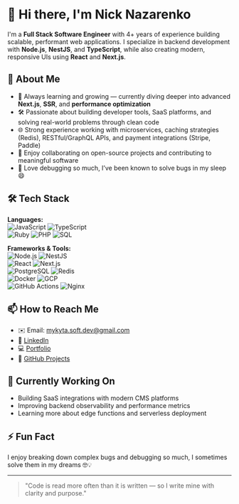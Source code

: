 # 👋 Hi there, I'm Nick Nazarenko

I'm a **Full Stack Software Engineer** with 4+ years of experience building scalable, performant web applications. I specialize in backend development with **Node.js**, **NestJS**, and **TypeScript**, while also creating modern, responsive UIs using **React** and **Next.js**.

## 🚀 About Me

- 🧠 Always learning and growing — currently diving deeper into advanced **Next.js**, **SSR**, and **performance optimization**
- 🛠️ Passionate about building developer tools, SaaS platforms, and solving real-world problems through clean code
- 🌐 Strong experience working with microservices, caching strategies (Redis), RESTful/GraphQL APIs, and payment integrations (Stripe, Paddle)
- 🤝 Enjoy collaborating on open-source projects and contributing to meaningful software
- 🧩 Love debugging so much, I’ve been known to solve bugs in my sleep 😄

## 🛠️ Tech Stack

**Languages:**  
![JavaScript](https://img.shields.io/badge/-JavaScript-yellow?style=flat-square&logo=javascript) ![TypeScript](https://img.shields.io/badge/-TypeScript-blue?style=flat-square&logo=typescript)  
![Ruby](https://img.shields.io/badge/-Ruby-red?style=flat-square&logo=ruby) ![PHP](https://img.shields.io/badge/-PHP-777bb4?style=flat-square&logo=php) ![SQL](https://img.shields.io/badge/-SQL-lightgrey?style=flat-square&logo=postgresql)

**Frameworks & Tools:**  
![Node.js](https://img.shields.io/badge/-Node.js-green?style=flat-square&logo=node.js) ![NestJS](https://img.shields.io/badge/-NestJS-e0234e?style=flat-square&logo=nestjs)  
![React](https://img.shields.io/badge/-React-61DAFB?style=flat-square&logo=react) ![Next.js](https://img.shields.io/badge/-Next.js-black?style=flat-square&logo=next.js)  
![PostgreSQL](https://img.shields.io/badge/-PostgreSQL-blue?style=flat-square&logo=postgresql) ![Redis](https://img.shields.io/badge/-Redis-dc382d?style=flat-square&logo=redis)  
![Docker](https://img.shields.io/badge/-Docker-2496ED?style=flat-square&logo=docker) ![GCP](https://img.shields.io/badge/-Google%20Cloud-4285F4?style=flat-square&logo=google-cloud)  
![GitHub Actions](https://img.shields.io/badge/-GitHub%20Actions-2088FF?style=flat-square&logo=github-actions) ![Nginx](https://img.shields.io/badge/-Nginx-269539?style=flat-square&logo=nginx)

## 📫 How to Reach Me

- ✉️ Email: [mykyta.soft.dev@gmail.com](mailto:mykyta.soft.dev@gmail.com)  
- 🔗 [LinkedIn](https://www.linkedin.com/in/nick-nazarenko/)  
- 💻 [Portfolio](https://nick-nazarenko.dev/)  
- 🧪 [GitHub Projects](https://github.com/MykytaSoftDev)

## 🔭 Currently Working On

- Building SaaS integrations with modern CMS platforms  
- Improving backend observability and performance metrics  
- Learning more about edge functions and serverless deployment

## ⚡ Fun Fact

I enjoy breaking down complex bugs and debugging so much, I sometimes solve them in my dreams 🤓💡

---

> "Code is read more often than it is written — so I write mine with clarity and purpose."

